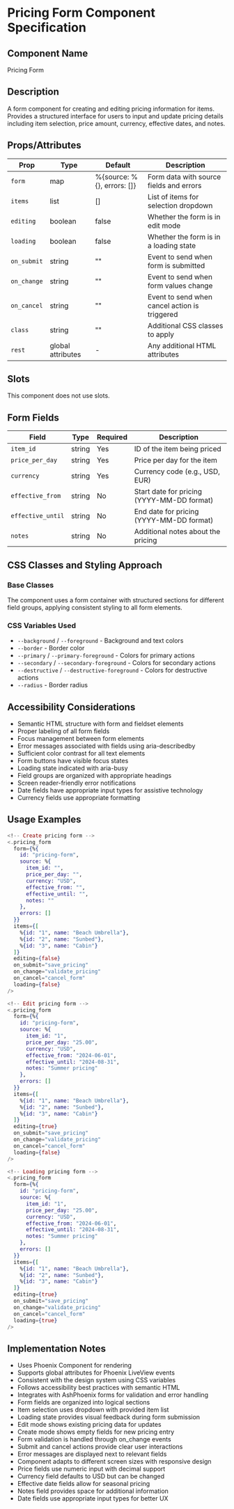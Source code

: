 # Pricing Form Component Specification

## Component Name
Pricing Form

## Description
A form component for creating and editing pricing information for items. Provides a structured interface for users to input and update pricing details including item selection, price amount, currency, effective dates, and notes.

## Props/Attributes
| Prop | Type | Default | Description |
|------|------|---------|-------------|
| `form` | map | %{source: %{}, errors: []} | Form data with source fields and errors |
| `items` | list | [] | List of items for selection dropdown |
| `editing` | boolean | false | Whether the form is in edit mode |
| `loading` | boolean | false | Whether the form is in a loading state |
| `on_submit` | string | "" | Event to send when form is submitted |
| `on_change` | string | "" | Event to send when form values change |
| `on_cancel` | string | "" | Event to send when cancel action is triggered |
| `class` | string | "" | Additional CSS classes to apply |
| `rest` | global attributes | - | Any additional HTML attributes |

## Slots
This component does not use slots.

## Form Fields
| Field | Type | Required | Description |
|-------|------|----------|-------------|
| `item_id` | string | Yes | ID of the item being priced |
| `price_per_day` | string | Yes | Price per day for the item |
| `currency` | string | Yes | Currency code (e.g., USD, EUR) |
| `effective_from` | string | No | Start date for pricing (YYYY-MM-DD format) |
| `effective_until` | string | No | End date for pricing (YYYY-MM-DD format) |
| `notes` | string | No | Additional notes about the pricing |

## CSS Classes and Styling Approach
### Base Classes
The component uses a form container with structured sections for different field groups, applying consistent styling to all form elements.

### CSS Variables Used
- `--background` / `--foreground` - Background and text colors
- `--border` - Border color
- `--primary` / `--primary-foreground` - Colors for primary actions
- `--secondary` / `--secondary-foreground` - Colors for secondary actions
- `--destructive` / `--destructive-foreground` - Colors for destructive actions
- `--radius` - Border radius

## Accessibility Considerations
- Semantic HTML structure with form and fieldset elements
- Proper labeling of all form fields
- Focus management between form elements
- Error messages associated with fields using aria-describedby
- Sufficient color contrast for all text elements
- Form buttons have visible focus states
- Loading state indicated with aria-busy
- Field groups are organized with appropriate headings
- Screen reader-friendly error notifications
- Date fields have appropriate input types for assistive technology
- Currency fields use appropriate formatting

## Usage Examples
```heex
<!-- Create pricing form -->
<.pricing_form
  form={%{
    id: "pricing-form",
    source: %{
      item_id: "",
      price_per_day: "",
      currency: "USD",
      effective_from: "",
      effective_until: "",
      notes: ""
    },
    errors: []
  }}
  items={[
    %{id: "1", name: "Beach Umbrella"},
    %{id: "2", name: "Sunbed"},
    %{id: "3", name: "Cabin"}
  ]}
  editing={false}
  on_submit="save_pricing"
  on_change="validate_pricing"
  on_cancel="cancel_form"
  loading={false}
/>

<!-- Edit pricing form -->
<.pricing_form
  form={%{
    id: "pricing-form",
    source: %{
      item_id: "1",
      price_per_day: "25.00",
      currency: "USD",
      effective_from: "2024-06-01",
      effective_until: "2024-08-31",
      notes: "Summer pricing"
    },
    errors: []
  }}
  items={[
    %{id: "1", name: "Beach Umbrella"},
    %{id: "2", name: "Sunbed"},
    %{id: "3", name: "Cabin"}
  ]}
  editing={true}
  on_submit="save_pricing"
  on_change="validate_pricing"
  on_cancel="cancel_form"
  loading={false}
/>

<!-- Loading pricing form -->
<.pricing_form
  form={%{
    id: "pricing-form",
    source: %{
      item_id: "1",
      price_per_day: "25.00",
      currency: "USD",
      effective_from: "2024-06-01",
      effective_until: "2024-08-31",
      notes: "Summer pricing"
    },
    errors: []
  }}
  items={[
    %{id: "1", name: "Beach Umbrella"},
    %{id: "2", name: "Sunbed"},
    %{id: "3", name: "Cabin"}
  ]}
  editing={true}
  on_submit="save_pricing"
  on_change="validate_pricing"
  on_cancel="cancel_form"
  loading={true}
/>
```

## Implementation Notes
- Uses Phoenix Component for rendering
- Supports global attributes for Phoenix LiveView events
- Consistent with the design system using CSS variables
- Follows accessibility best practices with semantic HTML
- Integrates with AshPhoenix forms for validation and error handling
- Form fields are organized into logical sections
- Item selection uses dropdown with provided item list
- Loading state provides visual feedback during form submission
- Edit mode shows existing pricing data for updates
- Create mode shows empty fields for new pricing entry
- Form validation is handled through on_change events
- Submit and cancel actions provide clear user interactions
- Error messages are displayed next to relevant fields
- Component adapts to different screen sizes with responsive design
- Price fields use numeric input with decimal support
- Currency field defaults to USD but can be changed
- Effective date fields allow for seasonal pricing
- Notes field provides space for additional information
- Date fields use appropriate input types for better UX